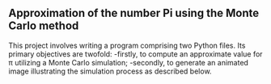## Approximation of the number Pi using the Monte Carlo method

This project involves writing a program comprising two Python files. 
Its primary objectives are twofold: 
  -firstly, to compute an approximate value for π utilizing a Monte Carlo simulation; 
  -secondly, to generate an animated image illustrating the simulation process as described below.